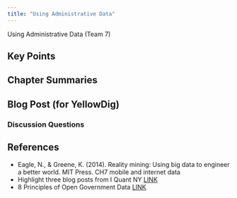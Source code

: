 ```yaml
---
title: "Using Administrative Data"
---
```


Using Administrative Data (Team 7)

## Key Points

## Chapter Summaries

## Blog Post (for YellowDig)

### Discussion Questions

## References

* Eagle, N., & Greene, K. (2014). Reality mining: Using big data to engineer a better world. MIT Press. CH7 mobile and internet data
* Highlight three blog posts from I Quant NY [ LINK ](http://iquantny.tumblr.com/)
* 8 Principles of Open Government Data [ LINK ](https://opengovdata.org/)  

